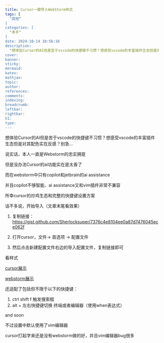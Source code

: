 ```yaml
---
title: Cursor一键导入WebStorm样式
tags: [
  "其他“
]
categories: [
  "本手"
]
date: 2024-10-14 10:56:16
description:
  "想体验Cursor的AI但是苦于vscode的快捷键不习惯？想感受vscode的丰富插件生态但是对其配色实在反感？别急..."
cover:
banner:
sticky:
mermaid:
katex:
mathjax:
topic:
author:
references:
comments:
indexing:
breadcrumb:
leftbar:
rightbar:
h1:
type:
---
```

想体验Cursor的AI但是苦于vscode的快捷键不习惯？想感受vscode的丰富插件生态但是对其配色实在反感？别急...

说实话，本人一直是Webstorm的忠实拥趸

但是没办法Cursor的ai功能实在是太香了

而在webstorm中只有copilot和jetbrain的ai assistance

并且copilot不够智能、ai assistance又和vim插件非常不兼容

所幸cursor的炒鸡生态和完整的快捷键设置方案

话不多说，开始导入（文章末尾看效果）

1. 复制链接： https://gist.github.com/Sherlocksuper/7376c4e8104ee0a87d7476045ece062f

2. 打开cursor，文件-> 首选项 -> 配置文件

3. 然后点击新建配置文件右边的导入配置文件，复制链接即可

看样式

[cursor展示](15cursor-style/cursor-overview.png)

[webstorm展示](15cursor-style/webstorm-overview.png)

还适配了包括但不限于以下的快捷键：

1. ctrl shift f  触发搜索框
2. alt + 左右快捷键切换 终端或者编辑器（使用when表达式）

and soon

不过设置中默认使用了vim编辑器

cursor打起字来还是没有webstorm做的好，并且vim编辑器bug很多

